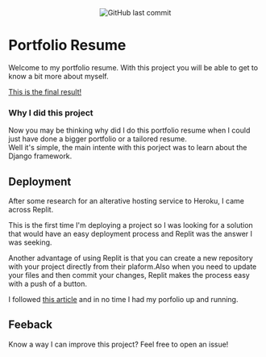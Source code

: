 <div align="center"><img alt="GitHub last commit" src="https://img.shields.io/github/last-commit/beatriz-sabino/portfolio-resume-django?color=blue&style=for-the-badge"></div>

# Portfolio Resume
Welcome to my portfolio resume.
With this project you will be able to get to know a bit more about myself.

[This is the final result!](https://portfolio-resume.beatrizsabino.repl.co)

### Why I did this project
Now you may be thinking why did I do this portfolio resume when I could just have done a bigger portfolio or a tailored resume.
<br>
Well it's simple, the main intente with this porject was to learn about the Django framework.


## Deployment
After some research for an alterative hosting service to Heroku, I came across Replit.

This is the first time I'm deploying a project so I was looking for a solution that would have an easy deployment process and Replit was the answer I was seeking.

Another advantage of using Replit is that you can create a new repository with your project directly from their plaform.Also when you need to update your files and then  commit your changes, Replit makes the process easy with a push of a button.

I followed [this article](https://blog.replit.com/deploying-django) and in no time I had my porfolio up and running.

## Feeback
Know a way I can improve this project? Feel free to open an issue!  
